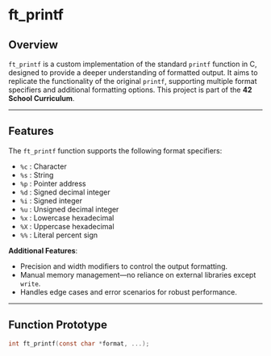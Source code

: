 # ft_printf

## Overview

`ft_printf` is a custom implementation of the standard `printf` function in C, designed to provide a deeper understanding of formatted output. It aims to replicate the functionality of the original `printf`, supporting multiple format specifiers and additional formatting options. This project is part of the **42 School Curriculum**.

---

## Features

The `ft_printf` function supports the following format specifiers:

- `%c` : Character
- `%s` : String
- `%p` : Pointer address
- `%d` : Signed decimal integer
- `%i` : Signed integer
- `%u` : Unsigned decimal integer
- `%x` : Lowercase hexadecimal
- `%X` : Uppercase hexadecimal
- `%%` : Literal percent sign

**Additional Features**:
- Precision and width modifiers to control the output formatting.
- Manual memory management—no reliance on external libraries except `write`.
- Handles edge cases and error scenarios for robust performance.

---

## Function Prototype

```c
int ft_printf(const char *format, ...);
```
